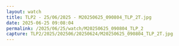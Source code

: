 ```yaml
---
layout: watch
title: TLP2 - 25/06/2025 - M20250625_090804_TLP_2T.jpg
date: 2025-06-25 09:08:04
permalink: /2025/06/25/watch/M20250625_090804_TLP_2
capture: TLP2/2025/202506/20250624/M20250625_090804_TLP_2T.jpg
---
```

